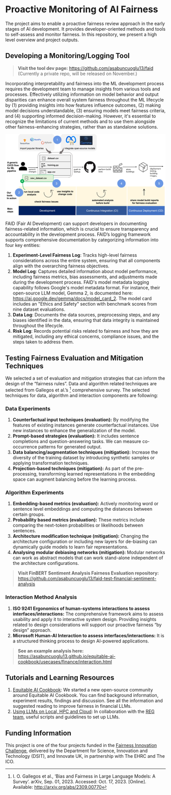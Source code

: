 # Proactive Monitoring of AI Fairness

The project aims to enable a proactive fairness review approach in the early stages of AI development. It provides developer-oriented methods and tools to self-assess and monitor fairness. In this repository, we present a high level overview and project outputs.

## Developing a Monitoring/Logging Tool

> **Visit the tool dev page:** <https://github.com/asabuncuoglu13/faid> (Currently a private repo, will be released on November.)

Incorporating interpretability and fairness into the ML development process requires the development team to manage insights from various tools and processes. Effectively utilizing information on model behavior and output disparities can enhance overall system fairness throughout the ML lifecycle by (1) providing insights into how features influence outcomes, (2) making model decisions understandable, (3) ensuring models meet fairness criteria, and (4) supporting informed decision-making. However, it's essential to recognize the limitations of current methods and to use them alongside other fairness-enhancing strategies, rather than as standalone solutions.

![](./media/illustration.jpg)

FAID (Fair AI Development) can support developers in documenting fairness-related information, which is crucial to ensure transparency and accountability in the development process. FAID’s logging framework supports comprehensive documentation by categorizing information into four key entities:

1. **Experiment-Level Fairness Log**: Tracks high-level fairness considerations across the entire system, ensuring that all components align with the overarching fairness objectives.
2. **Model Log**: Captures detailed information about model performance, including fairness metrics, bias assessments, and adjustments made during the development process. FAID's model metadata logging capability follows Google's model metadata format. For instance, their open-source LLM model, Gemma 2, is documented here: <https://ai.google.dev/gemma/docs/model_card_2>. The model card includes an "Ethics and Safety" section with benchmark scores from nine dataset evaluations.
3. **Data Log**: Documents the data sources, preprocessing steps, and any biases identified in the data, ensuring that data integrity is maintained throughout the lifecycle.
4. **Risk Log**: Records potential risks related to fairness and how they are mitigated, including any ethical concerns, compliance issues, and the steps taken to address them.

## Testing Fairness Evaluation and Mitigation Techniques

We selected a set of evaluation and mitigation strategies that can inform the design of the “fairness rules”. Data and algorithm related techniques are selected from Gallegos et al.’s [^1] comprehensive survey. The selected techniques for data, algorithm and interaction components are following:

### Data Experiments

1.  **Counterfactual input techniques (evaluation):** By modifying the features of existing instances generate counterfactual instances. Use new instances to enhance the generalization of the model.
2.  **Prompt-based strategies (evaluation):** It includes sentence completions and question-answering tasks. We can measure co-occurrence patterns for generated output.
3.  **Data balancing/augmentation techniques (mitigation):** Increase the diversity of the training dataset by introducing synthetic samples or applying transformation techniques.
4.  **Projection-based techniques (mitigation):** As part of the pre-processing, transforming learned representations in the embedding space can augment balancing before the learning process.

### Algorithm Experiments

1. **Embedding-based metrics (evaluation):** Actively monitoring word or sentence level embeddings and computing the distances between certain groups.
2. **Probability based metrics (evaluation):** These metrics include comparing the next-token probabilities or likelihoods between sentences.
3. **Architecture modification technique (mitigation):** Changing the architecture configuration or including new layers for de-biasing can dynamically guide models to learn fair representations.
4. **Analysing modular debiasing networks (mitigation):** Modular networks can work as abstract models that can work stand-alone independent of the architecture configurations.


> **Visit FinBERT Sentiment Analysis Fairness Evaluation repository:** <https://github.com/asabuncuoglu13/faid-test-financial-sentiment-analysis>


### Interaction Method Analysis

1. **ISO 9241 Ergonomics of human-systems interactions to assess interfaces/interactions:** The comprehensive framework aims to assess usability and apply it to interactive system design. Providing insights related to design considerations will support our proactive fairness “by design” approach.
2. **Microsoft Human-AI Interaction to assess interfaces/interactions:** It is a structured thinking process to design AI-powered applications.

> **See an example analysis here:** <https://asabuncuoglu13.github.io/equitable-ai-cookbook/usecases/finance/interaction.html>

## Tutorials and Learning Resources

1. [Equitable AI Cookbook](https://asabuncuoglu13.github.io/equitable-ai-cookbook): We started a new open-source community around Equitable AI Cookbook. You can find background information, experiment results, findings and discussion. See all the information and suggested reading to improve fairness in financial LLMs.
2. [Using LLMs on Local, HPC and Cloud](https://github.com/alan-turing-institute/llms-useful-resources): In collaboration with the [REG team](https://www.turing.ac.uk/work-turing/research/research-engineering-group), useful scripts and guidelines to set up LLMs.

[^1]: I. O. Gallegos et al., ‘Bias and Fairness in Large Language Models: A Survey’. arXiv, Sep. 01, 2023. Accessed: Oct. 17, 2023. [Online]. Available: http://arxiv.org/abs/2309.00770 

## Funding Information

This project is one of the four projects funded in the [Fairness Innovation Challenge](https://fairnessinnovationchallenge.co.uk/#winners), delivered by the Department for Science, Innovation and Technology (DSIT), and Innovate UK, in partnership with The EHRC and The ICO. 